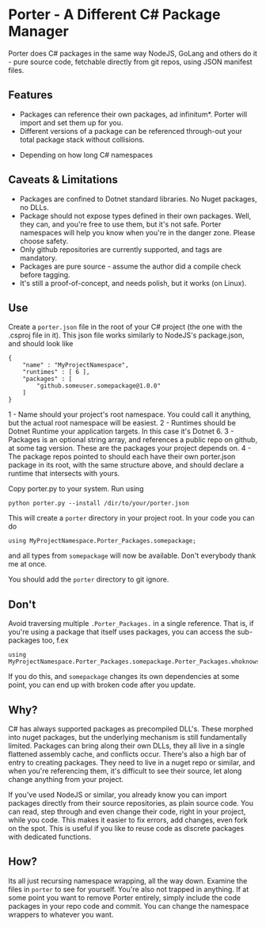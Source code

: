 # Porter - A Different C# Package Manager

Porter does C# packages in the same way NodeJS, GoLang and others do it - pure source code, fetchable directly from git repos, using JSON manifest files.

## Features 

- Packages can reference their own packages, ad infinitum*. Porter will import and set them up for you. 
- Different versions of a package can be referenced through-out your total package stack without collisions. 

* Depending on how long C# namespaces
 
## Caveats & Limitations

- Packages are confined to Dotnet standard libraries. No Nuget packages, no DLLs.
- Package should not expose types defined in their own packages. Well, they can, and you're free to use them, but it's not safe. Porter namespaces will help you know when you're in the danger zone. Please choose safety.
- Only github repositories are currently supported, and tags are mandatory.
- Packages are pure source - assume the author did a compile check before tagging. 
- It's still a proof-of-concept, and needs polish, but it works (on Linux).

## Use

Create a `porter.json` file in the root of your C# project (the one with the .csproj file in it). This json file works similarly to NodeJS's package.json, and should look like

    {
        "name" : "MyProjectNamespace",
        "runtimes" : [ 6 ],
        "packages" : [
            "github.someuser.somepackage@1.0.0" 
        ]
    }

1 - Name should your project's root namespace. You could call it anything, but the actual root namespace will be easiest.
2 - Runtimes should be Dotnet Runtime your application targets. In this case it's Dotnet 6. 
3 - Packages is an optional string array, and references a public repo on github, at some tag version. These are the packages your project depends on.
4 - The package repos pointed to should each have their own porter.json package in its root, with the same structure above, and should declare a runtime that intersects with yours.

Copy porter.py to your system. Run using

    python porter.py --install /dir/to/your/porter.json

This will create a `porter` directory in your project root. In your code you can do

    using MyProjectNamespace.Porter_Packages.somepackage;

and all types from `somepackage` will now be available. Don't everybody thank me at once.

You should add the `porter` directory to git ignore.

## Don't

Avoid traversing multiple `.Porter_Packages.` in a single reference. That is, if you're using a package that itself uses packages, you can access the sub-packages too, f.ex 

    using MyProjectNamespace.Porter_Packages.somepackage.Porter_Packages.whoknowswhatsdownhere;

If you do this, and `somepackage` changes its own dependencies at some point, you can end up with broken code after you update. 

## Why?

C# has always supported packages as precompiled DLL's. These morphed into nuget packages, but the underlying mechanism is still fundamentally limited. Packages can bring along their own DLLs, they all live in a single flattened assembly cache, and conflicts occur. There's also a high bar of entry to creating packages. They need to live in a nuget repo or similar, and when you're referencing them, it's difficult to see their source, let along change anything from your project.

If you've used NodeJS or similar, you already know you can import packages directly from their source repositories, as plain source code. You can read, step through and even change their code, right in your project, while you code. This makes it easier to fix errors, add changes, even fork on the spot. This is useful if you like to reuse code as discrete packages with  dedicated functions.

## How?

Its all just recursing namespace wrapping, all the way down. Examine the files in `porter` to see for yourself. You're also not trapped in anything. If at some point you want to remove Porter entirely, simply include the code packages in your repo code and commit. You can change the namespace wrappers to whatever you want. 


